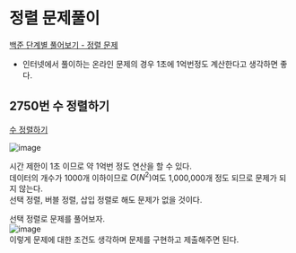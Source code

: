 # 정렬 문제풀이

[백준 단계별 풀어보기 - 정렬 문제](https://www.acmicpc.net/step/9)  

* 인터넷에서 풀이하는 온라인 문제의 경우 1초에 1억번정도 계산한다고 생각하면 좋다.  
  
## 2750번 수 정렬하기  
[수 정렬하기](https://www.acmicpc.net/problem/2750)  

![image](https://github.com/Kimpossible94/TIL/assets/80395024/82f1282a-e47b-489b-a45c-f5da7ddb4ae6)  

시간 제한이 1초 이므로 약 1억번 정도 연산을 할 수 있다.  
데이터의 개수가 1000개 이하이므로 $O(N^2)$여도 1,000,000개 정도 되므로 문제가 되지 않는다.  
선택 정렬, 버블 정렬, 삽입 정렬로 해도 문제가 없을 것이다.  

선택 정렬로 문제를 풀어보자.  
![image](https://github.com/Kimpossible94/TIL/assets/80395024/aa2c8c57-8037-4d11-b4d1-76a5b69bc5ea)  
이렇게 문제에 대한 조건도 생각하며 문제를 구현하고 제출해주면 된다.
